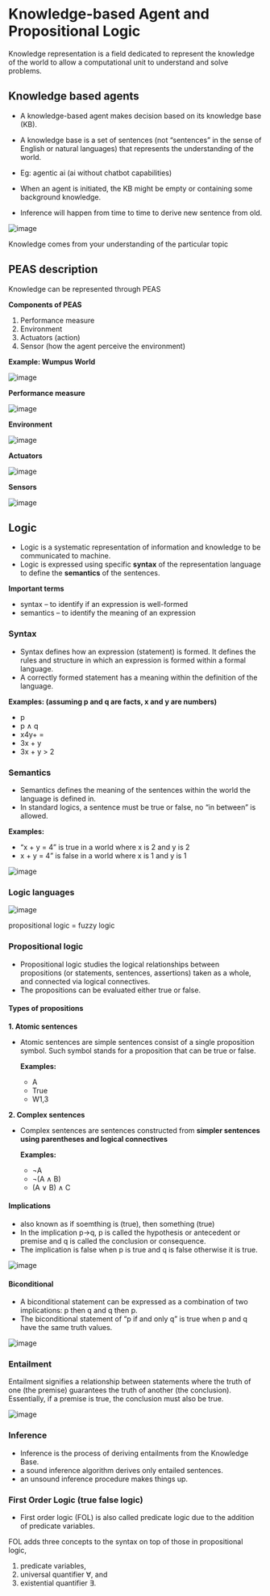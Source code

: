 # Knowledge-based Agent and Propositional Logic
Knowledge representation is a field dedicated to represent the knowledge of the world to allow a computational unit to understand and solve problems.

## Knowledge based agents
- A knowledge-based agent makes decision based on its knowledge base (KB).
- A knowledge base is a set of sentences (not “sentences” in the sense of English or natural languages) that represents the understanding of the world.
- Eg: agentic ai (ai without chatbot capabilities)

- When an agent is initiated, the KB might be empty or containing some background knowledge.
- Inference will happen from time to time to derive new sentence from old.

![image](https://github.com/user-attachments/assets/13c371a8-859b-47a7-b810-0ec0e6557d13)

Knowledge comes from your understanding of the particular topic

## PEAS description
Knowledge can be represented through PEAS

**Components of PEAS**
1. Performance measure
2. Environment
3. Actuators (action)
4. Sensor (how the agent perceive the environment)

**Example: Wumpus World**

![image](https://github.com/user-attachments/assets/d091070a-bd8b-4b57-ae81-fe72828a9014)

**Performance measure**

![image](https://github.com/user-attachments/assets/557e2480-cb68-4206-88c1-cd76ccf7fe3f)

**Environment**

![image](https://github.com/user-attachments/assets/89ec475f-f0fb-4b1f-abe6-45ae934dc9a8)

**Actuators**

![image](https://github.com/user-attachments/assets/12585da2-243b-4e5c-bf9f-9bf52a574990)

**Sensors**

![image](https://github.com/user-attachments/assets/df21ce23-23a1-4784-b584-63b0ae12fb3c)

## Logic
- Logic is a systematic representation of information and knowledge to be communicated to machine.
- Logic is expressed using specific **syntax** of the representation language to define the **semantics** of the sentences.

**Important terms**
- syntax – to identify if an expression is well-formed
- semantics – to identify the meaning of an expression

### Syntax 
- Syntax defines how an expression (statement) is formed. It defines the rules and structure in which an expression is formed within a formal language.
- A correctly formed statement has a meaning within the definition of the language.

**Examples: (assuming p and q are facts, x and y are numbers)**
- p
- p ∧ q
- x4y+ =
- 3x + y
- 3x + y > 2
  
### Semantics
- Semantics defines the meaning of the sentences within the world the language is defined in.
- In standard logics, a sentence must be true or false, no “in between” is allowed.

**Examples:**
-  “x + y = 4” is true in a world where x is 2 and y is 2
-   x + y = 4” is false in a world where x is 1 and y is 1

![image](https://github.com/user-attachments/assets/9d071e78-813f-4527-a4dd-1133a98fa0b2)  

### Logic languages

![image](https://github.com/user-attachments/assets/522ecb1c-237e-4795-bcf3-dd5cc8ab06fb)

propositional logic = fuzzy logic

### Propositional logic
- Propositional logic studies the logical relationships between propositions (or statements, sentences, assertions) taken as a whole, and connected via logical connectives.
- The propositions can be evaluated either true or false.

#### Types of propositions
**1. Atomic sentences**
- Atomic sentences are simple sentences consist of a single proposition symbol. Such symbol stands for a proposition that can be true or false.

  **Examples:**
  - A
  - True
  - W1,3

**2. Complex sentences**
- Complex sentences are sentences constructed from **simpler sentences using parentheses and logical connectives**

  **Examples:**
  - ¬A
  - ¬(A ∧ B)
  - (A ∨ B) ∧ C

#### Implications
- also known as if soemthing is (true), then something (true)
- In the implication p→q, p is called the hypothesis or antecedent or premise and q is called the conclusion or consequence.
- The implication is false when p is true and q is false otherwise it is true.

 ![image](https://github.com/user-attachments/assets/70d3ac88-b489-48d7-92b2-116938d28065)

#### Biconditional
-  A biconditional statement can be expressed as a combination of two implications: p then q and q then p.
-  The biconditional statement of “p if and only q” is true when p and q have the same truth values.

![image](https://github.com/user-attachments/assets/a414f99-010c-427c-9162-fb08b199f386)

### Entailment
Entailment signifies a relationship between statements where the truth of one (the premise) guarantees the truth of another (the conclusion). Essentially, if a premise is true, the conclusion must also be true.

![image](https://github.com/user-attachments/assets/c509ea1f-02d5-4349-9174-a129cce582ef)

### Inference
- Inference is the process of deriving entailments from the Knowledge Base.
- a sound inference algorithm derives only entailed sentences.
- an unsound inference procedure makes things up.

### First Order Logic  (true false logic)
- First order logic (FOL) is also called predicate logic due to the addition of predicate
variables.

FOL adds three concepts to the syntax on top of those in propositional logic,
1. predicate variables,
2. universal quantifier ∀, and
3. existential quantifier ∃.
